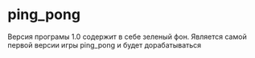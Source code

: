 # ping_pong
Версия програмы 1.0 содержит в себе зеленый фон. Является самой первой версии игры ping_pong и будет дорабатываться
